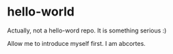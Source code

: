 # hello-world
Actually, not a hello-word repo. It is something serious :)

Allow me to introduce myself first. I am abcortes.
